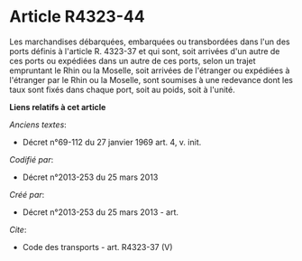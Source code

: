 # Article R4323-44

Les marchandises débarquées, embarquées ou transbordées dans l'un des ports définis à l'article R. 4323-37 et qui sont, soit
arrivées d'un autre de ces ports ou expédiées dans un autre de ces ports, selon un trajet empruntant le Rhin ou la Moselle,
soit arrivées de l'étranger ou expédiées à l'étranger par le Rhin ou la Moselle, sont soumises à une redevance dont les taux
sont fixés dans chaque port, soit au poids, soit à l'unité.

**Liens relatifs à cet article**

_Anciens textes_:

  - Décret n°69-112 du 27 janvier 1969 art. 4, v. init.

_Codifié par_:

  - Décret n°2013-253 du 25 mars 2013

_Créé par_:

  - Décret n°2013-253 du 25 mars 2013 - art.

_Cite_:

  - Code des transports - art. R4323-37 (V)
